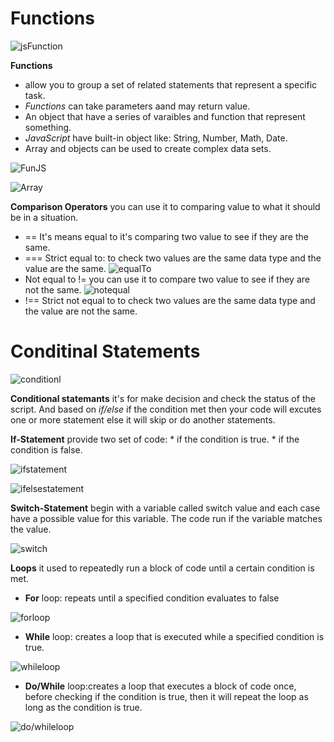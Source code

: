 # Functions

![jsFunction](https://miro.medium.com/max/732/1*DBg85yAZexDLyxr6G1rAiQ.png)

**Functions** 
* allow you to group a set of related statements that represent a specific task.
* *Functions* can take parameters aand may return value.
* An object that have a series of varaibles and function that represent something.
* *JavaScript* have built-in object like: String, Number, Math, Date.
* Array and objects can be used to create complex data sets.

![FunJS](https://miro.medium.com/max/1526/1*fjf4cc0kHb27cRlnSrmwcQ.png)

![Array](https://www.encodedna.com/javascript/remove-empty-array-slots-using-flat-method-javascript.png)


**Comparison Operators** you can use it to comparing value to what it should be in a situation.
* == It's means equal to it's comparing two value to see if they are the same.
* === Strict equal to: to check two values are the same data type and the value are the same.
  ![equalTo](https://i.stack.imgur.com/5ttlR.png)
* Not equal to != you can use it to compare two value to see if they are not the same.
  ![notequal](http://dailyusefulentertaining.com/wp-content/uploads/2014/07/js_not_equal_op.png)
* !== Strict not equal to to check two values are the same data type and the value are not the same.

# Conditinal Statements

![conditionl](https://www.guru99.com/images/JavaScript/javascript5_1.png)

**Conditional statemants** it's for make decision and check the status of the script.
And based on *if/else* if the condition met then your code will excutes one or more statement else it will skip or do another statements.


**If-Statement** provide two set of code:
      * if the condition is true. 
      * if the condition is false.


![ifstatement](https://miro.medium.com/max/348/1*eChmTRd_YHgw-BE7qnUktA.png)

![ifelsestatement](https://miro.medium.com/max/1968/1*uENzVnU4d_rXpuoe9q1jsw.png)

**Switch-Statement** begin with a variable called switch value and each case have a possible value for this variable. The code run if the variable matches the value.
 
 ![switch](https://i.ytimg.com/vi/a9Q765OAKT4/maxresdefault.jpg)

**Loops** it used to repeatedly run a block of code until a certain condition is met.
* **For** loop:  repeats until a specified condition evaluates to false

![forloop](https://www.homeandlearn.co.uk/javascript/images/chapter_3/for_loops.gif)


* **While** loop:  creates a loop that is executed while a specified condition is true. 

![whileloop](https://tutorialgateway.b-cdn.net/wp-content/uploads/JavaScript-While-Loop-1.png)


* **Do/While** loop:creates a loop that executes a block of code once, before checking if the condition is true, then it will repeat the loop as long as the condition is true.  

![do/whileloop](https://www.toolsqa.com/wp-content/gallery/javascript/doWhile-loop.png)